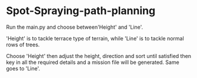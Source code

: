 # Spot-Spraying-path-planning

Run the main.py and choose between'Height' and 'Line'.

'Height' is to tackle terrace type of terrain, while 'Line' is to tackle normal rows of trees.

Choose 'Height' then adjust the height, direction and sort until satisfied then key in all the required details and a mission file will be generated. Same goes to 'Line'.
